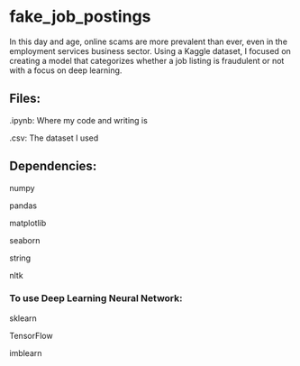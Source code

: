 # fake_job_postings
In this day and age, online scams are more prevalent than ever, even in the employment services business sector. Using a Kaggle dataset, I focused on creating a model that categorizes whether a job listing is fraudulent or not with a focus on deep learning. 
## Files:
.ipynb: Where my code and writing is

.csv: The dataset I used
## Dependencies:

numpy

pandas

matplotlib

seaborn

string

nltk

### To use Deep Learning Neural Network:

sklearn

TensorFlow

imblearn
